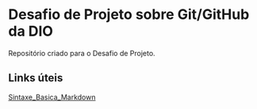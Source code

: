 # Desafio de Projeto sobre Git/GitHub da DIO
Repositório criado para o Desafio de Projeto.

## Links úteis
[Sintaxe_Basica_Markdown](https://www.markdownguide.org/)
